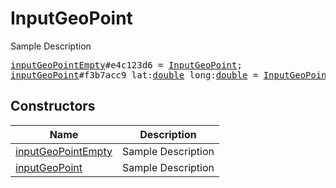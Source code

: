 # InputGeoPoint

Sample Description

<pre>
<a href="../constructor/inputGeoPointEmpty.md">inputGeoPointEmpty</a>#e4c123d6 = <a href="../type/InputGeoPoint.md">InputGeoPoint</a>;
<a href="../constructor/inputGeoPoint.md">inputGeoPoint</a>#f3b7acc9 lat:<a href="../type/double.md">double</a> long:<a href="../type/double.md">double</a> = <a href="../type/InputGeoPoint.md">InputGeoPoint</a>;
</pre>

## Constructors

| Name | Description |
|------|-------------|
| [inputGeoPointEmpty](../constructor/inputGeoPointEmpty.md) | Sample Description |
| [inputGeoPoint](../constructor/inputGeoPoint.md) | Sample Description |

